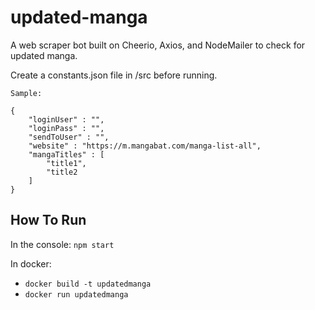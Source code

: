 # updated-manga
A web scraper bot built on Cheerio, Axios, and NodeMailer to check for updated manga. 

Create a constants.json file in /src before running. 

```
Sample: 

{
    "loginUser" : "",
    "loginPass" : "",
    "sendToUser" : "",
    "website" : "https://m.mangabat.com/manga-list-all", 
    "mangaTitles" : [
        "title1",
        "title2
    ]
}
```

## How To Run

In the console: `npm start`

In docker: 

- `docker build -t updatedmanga`
- `docker run updatedmanga`

